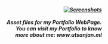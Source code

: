 <h5 align="right">
<a href="https://www.utsanjan.ml/" target="_blank">
<img alt="Screenshots" title="Screenshots"
src="https://www.utsanjan.ml/assets/img/logo.png"/>
</a><br><br>Asset files for my Portfolio WebPage.<br>
You can visit my Portfolio to know <br>
more about me: www.utsanjan.ml</h5>
